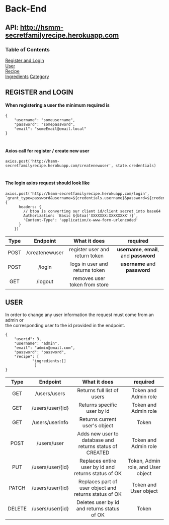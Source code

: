 
# Back-End  

## API: http://hsmm-secretfamilyrecipe.herokuapp.com

### Table of Contents  
[Register and Login](#register-and-login)  
[User](#user)  
[Recipe](#recipe)  
[Ingredients](#ingredients)
[Category](#category)

## REGISTER and LOGIN

#### When registering a user the minimum required is
```
{
    "username": "someusername",
    "password": "somepassword",
    "email": "someEmail@email.local"
}

```
#
#### Axios call for register / create new user
````
axios.post('http://hsmm-secretfamilyrecipe.herokuapp.com/createnewuser', state.credentials)
````
#
#### The login axios request should look like

```
axios.post('http://hsmm-secretfamilyrecipe.herokuapp.com/login', `grant_type=password&username=${credentials.username}&password=${credentials.password}`, {
      headers: {
        // btoa is converting our client id/client secret into base64
        Authorization: `Basic ${btoa('XXXXXXX:XXXXXXXX')}`,
        'Content-Type': 'application/x-www-form-urlencoded'
      }
    })
```
| Type  | Endpoint       | What it does                   | required                                  |
| :--:  | :-------:      | :----------------------------: | :---------------------------------------: |
| POST  | /createnewuser | register user and return token | **username**, **email**, and **password** |
| POST  | /login         | logs in user and returns token | **username** and **password**             |
| GET   | /logout        | removes user token from store  |   

## USER  
In order to change any user information the request must come from an admin or  
the corresponding user to the id provided in the endpoint. 

```
{
    "userid": 3,
    "username": "admin",
    "email": "admin@email.com",
    "password": "password",
    "recipe": [
            "ingredients:[]
             ]
}
```

| Type  | Endpoint          | What it does                                              | required                                  |
| :--:  | :----------:      | :----------------------------:                            | :---------------------------------------: |
| GET   | /users/users      | Returns full list of users                                | Token and Admin role                      |
| GET   | /users/user/{id}  | Returns specific user by id                               | Token and Admin role                      |
| GET   | /users/userinfo   | Returns current user's object                             | Token                                     |
| POST  | /users/user       | Adds new user to database and returns status of CREATED   | Token and Admin role                      |
| PUT   | /users/user/{id}  | Replaces entire user by id and returns status of OK       | Token, Admin role, and User object        |
| PATCH | /users/user/{id}  | Replaces part of user object and returns status of OK     | Token and User object                     |
|DELETE | /users/user/{id}  | Deletes user by id and returns status of OK               | Token                                     |
 
